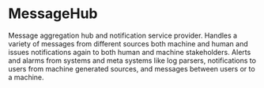 # MessageHub
Message aggregation hub  and notification service provider. Handles a variety of messages from different sources both machine and human and issues notifications again to both human and machine stakeholders. Alerts and alarms from systems and meta systems like log parsers, notifications to users from machine generated sources, and messages between users or to a machine.
